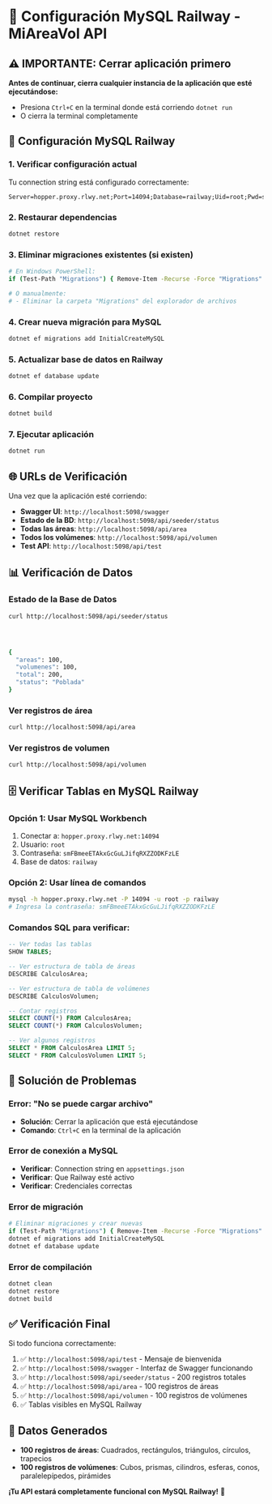 # 🚀 Configuración MySQL Railway - MiAreaVol API

## ⚠️ IMPORTANTE: Cerrar aplicación primero

**Antes de continuar, cierra cualquier instancia de la aplicación que esté ejecutándose:**
- Presiona `Ctrl+C` en la terminal donde está corriendo `dotnet run`
- O cierra la terminal completamente

## 🔧 Configuración MySQL Railway

### 1. Verificar configuración actual
Tu connection string está configurado correctamente:
```
Server=hopper.proxy.rlwy.net;Port=14094;Database=railway;Uid=root;Pwd=smFBmeeETAkxGcGuLJifqRXZZODKFzLE;CharSet=utf8mb4;
```

### 2. Restaurar dependencias
```bash
dotnet restore
```

### 3. Eliminar migraciones existentes (si existen)
```bash
# En Windows PowerShell:
if (Test-Path "Migrations") { Remove-Item -Recurse -Force "Migrations" }

# O manualmente:
# - Eliminar la carpeta "Migrations" del explorador de archivos
```

### 4. Crear nueva migración para MySQL
```bash
dotnet ef migrations add InitialCreateMySQL
```

### 5. Actualizar base de datos en Railway
```bash
dotnet ef database update
```

### 6. Compilar proyecto
```bash
dotnet build
```

### 7. Ejecutar aplicación
```bash
dotnet run
```

## 🌐 URLs de Verificación

Una vez que la aplicación esté corriendo:

- **Swagger UI**: `http://localhost:5098/swagger`
- **Estado de la BD**: `http://localhost:5098/api/seeder/status`
- **Todas las áreas**: `http://localhost:5098/api/area`
- **Todos los volúmenes**: `http://localhost:5098/api/volumen`
- **Test API**: `http://localhost:5098/api/test`

## 📊 Verificación de Datos

### Estado de la Base de Datos
```bash
curl http://localhost:5098/api/seeder/status




{
  "areas": 100,
  "volumenes": 100,
  "total": 200,
  "status": "Poblada"
}
```

### Ver registros de área
```bash
curl http://localhost:5098/api/area
```

### Ver registros de volumen
```bash
curl http://localhost:5098/api/volumen
```

## 🗄️ Verificar Tablas en MySQL Railway

### Opción 1: Usar MySQL Workbench
1. Conectar a: `hopper.proxy.rlwy.net:14094`
2. Usuario: `root`
3. Contraseña: `smFBmeeETAkxGcGuLJifqRXZZODKFzLE`
4. Base de datos: `railway`

### Opción 2: Usar línea de comandos
```bash
mysql -h hopper.proxy.rlwy.net -P 14094 -u root -p railway
# Ingresa la contraseña: smFBmeeETAkxGcGuLJifqRXZZODKFzLE
```

### Comandos SQL para verificar:
```sql
-- Ver todas las tablas
SHOW TABLES;

-- Ver estructura de tabla de áreas
DESCRIBE CalculosArea;

-- Ver estructura de tabla de volúmenes
DESCRIBE CalculosVolumen;

-- Contar registros
SELECT COUNT(*) FROM CalculosArea;
SELECT COUNT(*) FROM CalculosVolumen;

-- Ver algunos registros
SELECT * FROM CalculosArea LIMIT 5;
SELECT * FROM CalculosVolumen LIMIT 5;
```

## 🚨 Solución de Problemas

### Error: "No se puede cargar archivo"
- **Solución**: Cerrar la aplicación que está ejecutándose
- **Comando**: `Ctrl+C` en la terminal de la aplicación

### Error de conexión a MySQL
- **Verificar**: Connection string en `appsettings.json`
- **Verificar**: Que Railway esté activo
- **Verificar**: Credenciales correctas

### Error de migración
```bash
# Eliminar migraciones y crear nuevas
if (Test-Path "Migrations") { Remove-Item -Recurse -Force "Migrations" }
dotnet ef migrations add InitialCreateMySQL
dotnet ef database update
```

### Error de compilación
```bash
dotnet clean
dotnet restore
dotnet build
```

## ✅ Verificación Final

Si todo funciona correctamente:

1. ✅ `http://localhost:5098/api/test` - Mensaje de bienvenida
2. ✅ `http://localhost:5098/swagger` - Interfaz de Swagger funcionando
3. ✅ `http://localhost:5098/api/seeder/status` - 200 registros totales
4. ✅ `http://localhost:5098/api/area` - 100 registros de áreas
5. ✅ `http://localhost:5098/api/volumen` - 100 registros de volúmenes
6. ✅ Tablas visibles en MySQL Railway

## 📝 Datos Generados

- **100 registros de áreas**: Cuadrados, rectángulos, triángulos, círculos, trapecios
- **100 registros de volúmenes**: Cubos, prismas, cilindros, esferas, conos, paralelepípedos, pirámides

**¡Tu API estará completamente funcional con MySQL Railway!** 🎉 